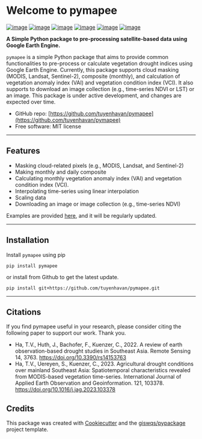 # Welcome to pymapee

[![image](https://img.shields.io/pypi/v/pymapee.svg)](https://pypi.python.org/pypi/pymapee)
[![image](https://img.shields.io/conda/vn/conda-forge/pymapee.svg)](https://anaconda.org/conda-forge/pymapee)
[![image](https://pepy.tech/badge/pymapee)](https://pepy.tech/project/pymapee)
[![image](https://github.com/tuyenhavan/pymapee/workflows/docs/badge.svg)](https://pymapee.org)
[![image](https://github.com/tuyenhavan/pymapee/workflows/build/badge.svg)](https://github.com/tuyenhavan/pymapee/actions?query=workflow%3Abuild)
[![image](https://img.shields.io/badge/License-MIT-yellow.svg)](https://opensource.org/licenses/MIT)


**A Simple Python package to pre-processing satellite-based data using Google Earth Engine.**

`pymapee` is a simple Python package that aims to provide common functionalities to pre-process or calculate vegetation drought indices using Google Earth Engine. Currently, this package supports cloud masking (MODIS, Landsat, Sentinel-2), composite (monthly), and calculation of vegetation anomaly index (VAI) and vegetation condition index (VCI). It also supports to download an image collection (e.g., time-series NDVI or LST) or an image. This package is under active development, and changes are expected over time.

-  GitHub repo: [https://github.com/tuyenhavan/pymapee](https://github.com/tuyenhavan/pymapee)
-   Free software: MIT license
---
## Features

-   Masking cloud-related pixels (e.g., MODIS, Landsat, and Sentinel-2)
-   Making monthly and daily composite
-   Calculating monthly vegetation anomaly index (VAI) and vegetation condition index (VCI).
-   Interpolating time-series using linear interpolation
-   Scaling data
-   Downloading an image or image collection (e.g., time-series NDVI)

Examples are provided [here](https://github.com/tuyenhavan/pymapee/tree/main/examples), and it will be regularly updated.

---
## Installation
Install `pymapee` using pip 

`pip install pymapee`

or install from Github to get the latest update.

`pip install git+https://github.com/tuyenhavan/pymapee.git`

---
## Citations
If you find pymapee useful in your research, please consider citing the following paper to support our work. Thank you.
- Ha, T.V., Huth, J., Bachofer, F., Kuenzer, C., 2022. A review of earth observation-based drought studies in Southeast Asia. Remote Sensing 14, 3763. https://doi.org/10.3390/rs14153763
- Ha, T.V., Uereyen, S., Kuenzer, C., 2023. Agricultural drought conditions over mainland Southeast Asia: Spatiotemporal characteristics revealed from MODIS-based vegetation time-series. International Journal of Applied Earth Observation and Geoinformation. 121, 103378. https://doi.org/10.1016/j.jag.2023.103378

## Credits

This package was created with [Cookiecutter](https://github.com/cookiecutter/cookiecutter) and the [giswqs/pypackage](https://github.com/giswqs/pypackage) project template.

